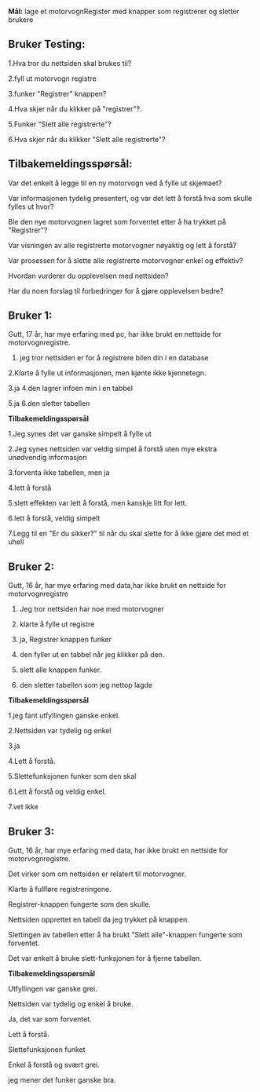 **Mål:**
lage et motorvognRegister med knapper som registrerer og sletter brukere


## **Bruker Testing:**
1.Hva tror du nettsiden skal brukes til?

2.fyll ut motorvogn registre

3.funker "Registrer" knappen?

4.Hva skjer når du klikker på "registrer"?.

5.Funker "Slett alle registrerte"?

6.Hva skjer når du klikker "Slett alle registrerte"?




## **Tilbakemeldingsspørsål:**
Var det enkelt å legge til en ny motorvogn ved å fylle ut skjemaet?

Var informasjonen tydelig presentert, og var det lett å forstå hva som skulle fylles ut hvor?

Ble den nye motorvognen lagret som forventet etter å ha trykket på "Registrer"?

Var visningen av alle registrerte motorvogner nøyaktig og lett å forstå?

Var prosessen for å slette alle registrerte motorvogner enkel og effektiv?

Hvordan vurderer du opplevelsen med nettsiden?

Har du noen forslag til forbedringer for å gjøre opplevelsen bedre?


## **Bruker 1:**

Gutt, 17 år, har mye erfaring med pc, har ikke brukt en nettside for motorvognregistre.

1. jeg tror nettsiden er for å registrere bilen din i en database

2.Klarte å fylle ut informasjonen, men kjønte ikke kjennetegn.

3.ja
4.den lagrer infoen min i en tabbel

5.ja
6.den sletter tabellen

**Tilbakemeldingsspørsål**

1.Jeg synes det var ganske simpelt å fylle ut

2.Jeg synes nettsiden var veldig simpel å forstå uten mye ekstra unødvendig informasjon

3.forventa ikke tabellen, men ja

4.lett å forstå

5.slett effekten var lett å forstå, men kanskje litt for lett.

6.lett å forstå, veldig simpelt

7.Legg til en "Er du sikker?" til når du skal slette for å ikke gjøre det med et uhell










## **Bruker 2:**
Gutt, 16 år, har mye erfaring med data,har ikke brukt en nettside for motorvognregistre

1. Jeg tror nettsiden har noe med motorvogner
   
3. klarte å fylle ut registre
   
5. ja, Registrer knappen funker
   
7. den fyller ut en tabbel når jeg klikker på den.
   
9. slett alle knappen funker.
    
11. den sletter tabellen som jeg nettop lagde

**Tilbakemeldingsspørsål**

1.jeg fant utfyllingen ganske enkel.

2.Nettsiden var tydelig og enkel 

3.ja

4.Lett å forstå.

5.Slettefunksjonen funker som den skal

6.Lett å forstå og veldig enkel.

7.vet ikke







## **Bruker 3:**
Gutt, 16 år, har mye erfaring med data, har ikke brukt en nettside for motorvognregistre.

Det virker som om nettsiden er relatert til motorvogner.

Klarte å fullføre registreringene.

Registrer-knappen fungerte som den skulle.

Nettsiden opprettet en tabell da jeg trykket på knappen.

Slettingen av tabellen etter å ha brukt "Slett alle"-knappen fungerte som forventet.

Det var enkelt å bruke slett-funksjonen for å fjerne tabellen.

**Tilbakemeldingsspørsmål**

Utfyllingen var ganske grei.

Nettsiden var tydelig og enkel å bruke.

Ja, det var som forventet.

Lett å forstå.

Slettefunksjonen funket

Enkel å forstå og svært grei.

jeg mener det funker ganske bra.






